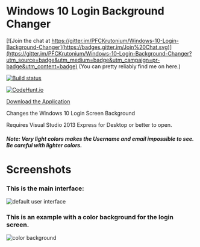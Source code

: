 # Windows 10 Login Background Changer

[![Join the chat at https://gitter.im/PFCKrutonium/Windows-10-Login-Background-Changer](https://badges.gitter.im/Join%20Chat.svg)](https://gitter.im/PFCKrutonium/Windows-10-Login-Background-Changer?utm_source=badge&utm_medium=badge&utm_campaign=pr-badge&utm_content=badge) (You can pretty reliably find me on here.)

[![Build status](https://ci.appveyor.com/api/projects/status/4yydgx42k9iqaaw7/branch/master?svg=true)](https://ci.appveyor.com/project/PFCKrutonium/windows-10-login-background-changer/branch/master)

[![CodeHunt.io](https://img.shields.io/badge/vote-codehunt.io-02AFD1.svg)](http://codehunt.io/sub/windows-10-login-background-changer/?utm_source=badge&utm_medium=badge&utm_campaign=pr-badge)   

[Download the Application](https://github.com/PFCKrutonium/Windows-10-Login-Background-Changer/releases)


Changes the Windows 10 Login Screen Background


Requires Visual Studio 2013 Express for Desktop or better to open.

##### Note: Very light colors makes the Username and email impossible to see. Be careful with lighter colors.



# Screenshots

### This is the main interface:
![default user interface](http://imgur.com/W4Ta04q.png)

### This is an example with a color background for the login screen.
![color background](http://i.imgur.com/wuEDk4k.png)
